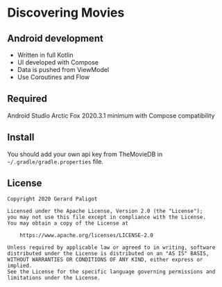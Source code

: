 # Discovering Movies

## Android development

* Written in full Kotlin
* UI developed with Compose
* Data is pushed from ViewModel
* Use Coroutines and Flow

## Required

Android Studio Arctic Fox 2020.3.1 minimum with Compose compatibility

## Install

You should add your own api key from TheMovieDB in `~/.gradle/gradle.properties` file.

## License

```
Copyright 2020 Gerard Paligot

Licensed under the Apache License, Version 2.0 (the "License");
you may not use this file except in compliance with the License.
You may obtain a copy of the License at

    https://www.apache.org/licenses/LICENSE-2.0

Unless required by applicable law or agreed to in writing, software
distributed under the License is distributed on an "AS IS" BASIS,
WITHOUT WARRANTIES OR CONDITIONS OF ANY KIND, either express or implied.
See the License for the specific language governing permissions and
limitations under the License.
```
